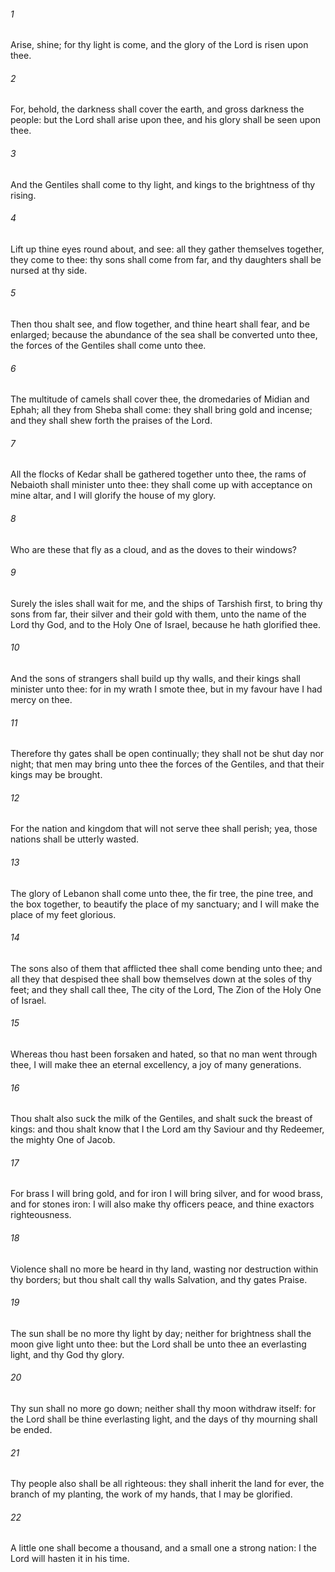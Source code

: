 ###### 1
Arise, shine; for thy light is come, and the glory of the Lord is risen upon thee.

###### 2
For, behold, the darkness shall cover the earth, and gross darkness the people: but the Lord shall arise upon thee, and his glory shall be seen upon thee.

###### 3
And the Gentiles shall come to thy light, and kings to the brightness of thy rising.

###### 4
Lift up thine eyes round about, and see: all they gather themselves together, they come to thee: thy sons shall come from far, and thy daughters shall be nursed at thy side.

###### 5
Then thou shalt see, and flow together, and thine heart shall fear, and be enlarged; because the abundance of the sea shall be converted unto thee, the forces of the Gentiles shall come unto thee.

###### 6
The multitude of camels shall cover thee, the dromedaries of Midian and Ephah; all they from Sheba shall come: they shall bring gold and incense; and they shall shew forth the praises of the Lord.

###### 7
All the flocks of Kedar shall be gathered together unto thee, the rams of Nebaioth shall minister unto thee: they shall come up with acceptance on mine altar, and I will glorify the house of my glory.

###### 8
Who are these that fly as a cloud, and as the doves to their windows?

###### 9
Surely the isles shall wait for me, and the ships of Tarshish first, to bring thy sons from far, their silver and their gold with them, unto the name of the Lord thy God, and to the Holy One of Israel, because he hath glorified thee.

###### 10
And the sons of strangers shall build up thy walls, and their kings shall minister unto thee: for in my wrath I smote thee, but in my favour have I had mercy on thee.

###### 11
Therefore thy gates shall be open continually; they shall not be shut day nor night; that men may bring unto thee the forces of the Gentiles, and that their kings may be brought.

###### 12
For the nation and kingdom that will not serve thee shall perish; yea, those nations shall be utterly wasted.

###### 13
The glory of Lebanon shall come unto thee, the fir tree, the pine tree, and the box together, to beautify the place of my sanctuary; and I will make the place of my feet glorious.

###### 14
The sons also of them that afflicted thee shall come bending unto thee; and all they that despised thee shall bow themselves down at the soles of thy feet; and they shall call thee, The city of the Lord, The Zion of the Holy One of Israel.

###### 15
Whereas thou hast been forsaken and hated, so that no man went through thee, I will make thee an eternal excellency, a joy of many generations.

###### 16
Thou shalt also suck the milk of the Gentiles, and shalt suck the breast of kings: and thou shalt know that I the Lord am thy Saviour and thy Redeemer, the mighty One of Jacob.

###### 17
For brass I will bring gold, and for iron I will bring silver, and for wood brass, and for stones iron: I will also make thy officers peace, and thine exactors righteousness.

###### 18
Violence shall no more be heard in thy land, wasting nor destruction within thy borders; but thou shalt call thy walls Salvation, and thy gates Praise.

###### 19
The sun shall be no more thy light by day; neither for brightness shall the moon give light unto thee: but the Lord shall be unto thee an everlasting light, and thy God thy glory.

###### 20
Thy sun shall no more go down; neither shall thy moon withdraw itself: for the Lord shall be thine everlasting light, and the days of thy mourning shall be ended.

###### 21
Thy people also shall be all righteous: they shall inherit the land for ever, the branch of my planting, the work of my hands, that I may be glorified.

###### 22
A little one shall become a thousand, and a small one a strong nation: I the Lord will hasten it in his time.

